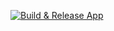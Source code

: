 [![Build & Release App](https://github.com/JR33D/resume-jreed-me/actions/workflows/build-test-docker.yml/badge.svg)](https://github.com/JR33D/resume-jreed-me/actions/workflows/build-test-docker.yml)